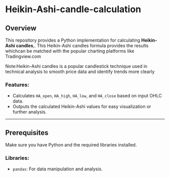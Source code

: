 # Heikin-Ashi-candle-calculation

## Overview
This repository provides a Python implementation for calculating **Heikin-Ashi candles**,. This Heikin-Ashi candles formula provides the results whichcan be matched with the popular charting platforms like Tradingview.com

Note:Heikin-Ashi candles is a popular candlestick technique used in technical analysis to smooth price data and identify trends more clearly

### Features:
- Calculates `HA_open`, `HA_high`, `HA_low`, and `HA_close` based on input OHLC data.
- Outputs the calculated Heikin-Ashi values for easy visualization or further analysis.
---
## Prerequisites
Make sure you have Python and the required libraries installed.

### Libraries:
- `pandas`: For data manipulation and analysis.


